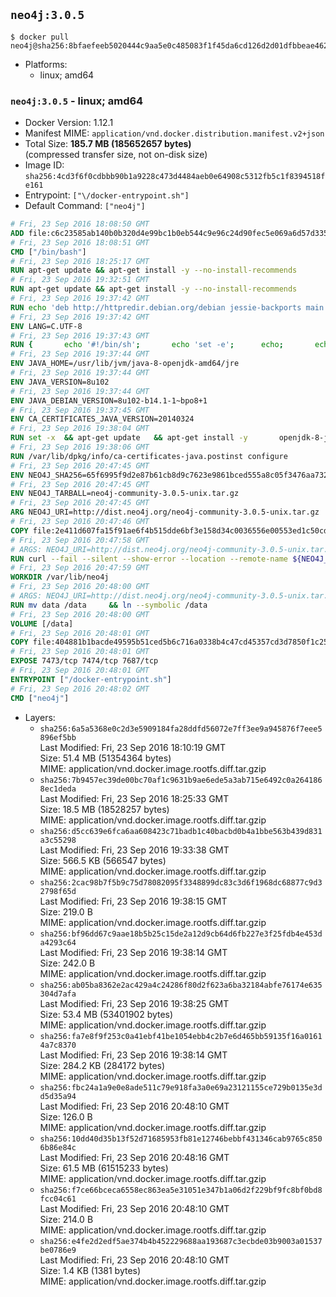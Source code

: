## `neo4j:3.0.5`

```console
$ docker pull neo4j@sha256:8bfaefeeb5020444c9aa5e0c485083f1f45da6cd126d2d01dfbbeae4627f5304
```

-	Platforms:
	-	linux; amd64

### `neo4j:3.0.5` - linux; amd64

-	Docker Version: 1.12.1
-	Manifest MIME: `application/vnd.docker.distribution.manifest.v2+json`
-	Total Size: **185.7 MB (185652657 bytes)**  
	(compressed transfer size, not on-disk size)
-	Image ID: `sha256:4cd3f6f0cdbbb90b1a9228c473d4484aeb0e64908c5312fb5c1f8394518fe161`
-	Entrypoint: `["\/docker-entrypoint.sh"]`
-	Default Command: `["neo4j"]`

```dockerfile
# Fri, 23 Sep 2016 18:08:50 GMT
ADD file:c6c23585ab140b0b320d4e99bc1b0eb544c9e96c24d90fec5e069a6d57d335ca in / 
# Fri, 23 Sep 2016 18:08:51 GMT
CMD ["/bin/bash"]
# Fri, 23 Sep 2016 18:25:17 GMT
RUN apt-get update && apt-get install -y --no-install-recommends 		ca-certificates 		curl 		wget 	&& rm -rf /var/lib/apt/lists/*
# Fri, 23 Sep 2016 19:32:51 GMT
RUN apt-get update && apt-get install -y --no-install-recommends 		bzip2 		unzip 		xz-utils 	&& rm -rf /var/lib/apt/lists/*
# Fri, 23 Sep 2016 19:37:42 GMT
RUN echo 'deb http://httpredir.debian.org/debian jessie-backports main' > /etc/apt/sources.list.d/jessie-backports.list
# Fri, 23 Sep 2016 19:37:42 GMT
ENV LANG=C.UTF-8
# Fri, 23 Sep 2016 19:37:43 GMT
RUN { 		echo '#!/bin/sh'; 		echo 'set -e'; 		echo; 		echo 'dirname "$(dirname "$(readlink -f "$(which javac || which java)")")"'; 	} > /usr/local/bin/docker-java-home 	&& chmod +x /usr/local/bin/docker-java-home
# Fri, 23 Sep 2016 19:37:44 GMT
ENV JAVA_HOME=/usr/lib/jvm/java-8-openjdk-amd64/jre
# Fri, 23 Sep 2016 19:37:44 GMT
ENV JAVA_VERSION=8u102
# Fri, 23 Sep 2016 19:37:44 GMT
ENV JAVA_DEBIAN_VERSION=8u102-b14.1-1~bpo8+1
# Fri, 23 Sep 2016 19:37:45 GMT
ENV CA_CERTIFICATES_JAVA_VERSION=20140324
# Fri, 23 Sep 2016 19:38:04 GMT
RUN set -x 	&& apt-get update 	&& apt-get install -y 		openjdk-8-jre-headless="$JAVA_DEBIAN_VERSION" 		ca-certificates-java="$CA_CERTIFICATES_JAVA_VERSION" 	&& rm -rf /var/lib/apt/lists/* 	&& [ "$JAVA_HOME" = "$(docker-java-home)" ]
# Fri, 23 Sep 2016 19:38:06 GMT
RUN /var/lib/dpkg/info/ca-certificates-java.postinst configure
# Fri, 23 Sep 2016 20:47:45 GMT
ENV NEO4J_SHA256=65f6995f9d2e87b61cb8d9c7623e9861bced555a8c05f3476aa73240a77437d8
# Fri, 23 Sep 2016 20:47:45 GMT
ENV NEO4J_TARBALL=neo4j-community-3.0.5-unix.tar.gz
# Fri, 23 Sep 2016 20:47:45 GMT
ARG NEO4J_URI=http://dist.neo4j.org/neo4j-community-3.0.5-unix.tar.gz
# Fri, 23 Sep 2016 20:47:46 GMT
COPY file:2e411d607fa15f91ae6f4b515dde6bf3e158d34c0036556e00553ed1c50cd63d in /tmp/ 
# Fri, 23 Sep 2016 20:47:58 GMT
# ARGS: NEO4J_URI=http://dist.neo4j.org/neo4j-community-3.0.5-unix.tar.gz
RUN curl --fail --silent --show-error --location --remote-name ${NEO4J_URI}     && echo "${NEO4J_SHA256} ${NEO4J_TARBALL}" | sha256sum --check --quiet -     && tar --extract --file ${NEO4J_TARBALL} --directory /var/lib     && mv /var/lib/neo4j-* /var/lib/neo4j     && rm ${NEO4J_TARBALL}
# Fri, 23 Sep 2016 20:47:59 GMT
WORKDIR /var/lib/neo4j
# Fri, 23 Sep 2016 20:48:00 GMT
# ARGS: NEO4J_URI=http://dist.neo4j.org/neo4j-community-3.0.5-unix.tar.gz
RUN mv data /data     && ln --symbolic /data
# Fri, 23 Sep 2016 20:48:00 GMT
VOLUME [/data]
# Fri, 23 Sep 2016 20:48:01 GMT
COPY file:404881b1bacde49595b51ced5b6c716a0338b4c47cd45357cd3d7850f1c255b2 in /docker-entrypoint.sh 
# Fri, 23 Sep 2016 20:48:01 GMT
EXPOSE 7473/tcp 7474/tcp 7687/tcp
# Fri, 23 Sep 2016 20:48:01 GMT
ENTRYPOINT ["/docker-entrypoint.sh"]
# Fri, 23 Sep 2016 20:48:02 GMT
CMD ["neo4j"]
```

-	Layers:
	-	`sha256:6a5a5368e0c2d3e5909184fa28ddfd56072e7ff3ee9a945876f7eee5896ef5bb`  
		Last Modified: Fri, 23 Sep 2016 18:10:19 GMT  
		Size: 51.4 MB (51354364 bytes)  
		MIME: application/vnd.docker.image.rootfs.diff.tar.gzip
	-	`sha256:7b9457ec39de00bc70af1c9631b9ae6ede5a3ab715e6492c0a2641868ec1deda`  
		Last Modified: Fri, 23 Sep 2016 18:25:33 GMT  
		Size: 18.5 MB (18528257 bytes)  
		MIME: application/vnd.docker.image.rootfs.diff.tar.gzip
	-	`sha256:d5cc639e6fca6aa608423c71badb1c40bacbd0b4a1bbe563b439d831a3c55298`  
		Last Modified: Fri, 23 Sep 2016 19:33:38 GMT  
		Size: 566.5 KB (566547 bytes)  
		MIME: application/vnd.docker.image.rootfs.diff.tar.gzip
	-	`sha256:2cac98b7f5b9c75d78082095f3348899dc83c3d6f1968dc68877c9d32798f65d`  
		Last Modified: Fri, 23 Sep 2016 19:38:15 GMT  
		Size: 219.0 B  
		MIME: application/vnd.docker.image.rootfs.diff.tar.gzip
	-	`sha256:bf96dd67c9aae18b5b25c15de2a12d9cb64d6fb227e3f25fdb4e453da4293c64`  
		Last Modified: Fri, 23 Sep 2016 19:38:14 GMT  
		Size: 242.0 B  
		MIME: application/vnd.docker.image.rootfs.diff.tar.gzip
	-	`sha256:ab05ba8362e2ac429a4c24286f80d2f623a6ba32184abfe76174e635304d7afa`  
		Last Modified: Fri, 23 Sep 2016 19:38:25 GMT  
		Size: 53.4 MB (53401902 bytes)  
		MIME: application/vnd.docker.image.rootfs.diff.tar.gzip
	-	`sha256:fa7e8f9f253c0a41ebf41be1054ebb4c2b7e6d465bb59135f16a01614a7c8370`  
		Last Modified: Fri, 23 Sep 2016 19:38:14 GMT  
		Size: 284.2 KB (284172 bytes)  
		MIME: application/vnd.docker.image.rootfs.diff.tar.gzip
	-	`sha256:fbc24a1a9e0e8ade511c79e918fa3a0e69a23121155ce729b0135e3dd5d35a94`  
		Last Modified: Fri, 23 Sep 2016 20:48:10 GMT  
		Size: 126.0 B  
		MIME: application/vnd.docker.image.rootfs.diff.tar.gzip
	-	`sha256:10dd40d35b13f52d71685953fb81e12746bebbf431346cab9765c8506b86e84c`  
		Last Modified: Fri, 23 Sep 2016 20:48:16 GMT  
		Size: 61.5 MB (61515233 bytes)  
		MIME: application/vnd.docker.image.rootfs.diff.tar.gzip
	-	`sha256:f7ce66bceca6558ec863ea5e31051e347b1a06d2f229bf9fc8bf0bd8fcc04c61`  
		Last Modified: Fri, 23 Sep 2016 20:48:10 GMT  
		Size: 214.0 B  
		MIME: application/vnd.docker.image.rootfs.diff.tar.gzip
	-	`sha256:e4fe2d2edf5ae374b4b452229688aa193687c3ecbde03b9003a01537be0786e9`  
		Last Modified: Fri, 23 Sep 2016 20:48:10 GMT  
		Size: 1.4 KB (1381 bytes)  
		MIME: application/vnd.docker.image.rootfs.diff.tar.gzip
